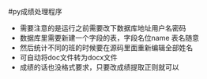 #py成绩处理程序
* 需要注意的是运行之前需要改下数据库地址用户名密码
* 数据库里需要新建一个字段的表，字段名位name 表名随意
* 然后统计不同的班的时候要在源码里面重新编辑全部姓名
* 可自动将doc文件转为docx文件
* 成绩的话也没格式要求，只要改成绩提取正则就可以
